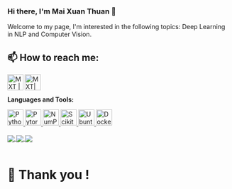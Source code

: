 ### Hi there, I'm Mai Xuan Thuan 👋

Welcome to my page, I'm interested in the following topics: Deep Learning in NLP and Computer Vision.
<br />
## 📫 How to reach me: 
<a href="https://www.linkedin.com/in/mai-xuan-thuan/">
  <img align="left" alt="MXT | Linkedin" width="36px" src="https://raw.githubusercontent.com/linnovate/root-me/refs/heads/master/src/images/icons/linkedin.ico" />
</a>

<a href="https://x.com/MaiXuanThuan1">
  <img align="left" alt="MXT| Twitter" width="36px" src="https://raw.githubusercontent.com/anuraghazra/anuraghazra/master/assets/twitter.svg" />
</a>

<br />
<br />

**Languages and Tools:**  

<a href="https://www.python.org/" title="Python">
  <img src="https://github.com/get-icon/geticon/raw/master/icons/python.svg" alt="Python" width="36px" height="36px" />
</a>

<a href="https://www.pytorch.org/" title="Pytorch">
  <img src="https://www.vectorlogo.zone/logos/pytorch/pytorch-icon.svg" alt="Pytorch" width="36px" height="36px" />
</a>

<a href="https://numpy.org/" title="NumPy">
  <img src="https://github.com/get-icon/geticon/raw/master/icons/numpy-icon.svg" alt="NumPy" width="36px" height="36px" />
</a>

<a href="https://scikit-learn.org/" title="Scikit-learn">
  <img src="https://upload.wikimedia.org/wikipedia/commons/thumb/0/05/Scikit_learn_logo_small.svg/1200px-Scikit_learn_logo_small.svg.png" alt="Scikit-learn" width="36px" height="36px" />
</a>

<a href="https://ubuntu.com/" title="Ubuntu">
  <img src="https://www.vectorlogo.zone/logos/gnu_bash/gnu_bash-official.svg" alt="Ubuntu" width="36px" height="36px" />
</a>

<a href="https://www.docker.com/" title="Docker">
  <img src="https://github.com/get-icon/geticon/raw/master/icons/docker-icon.svg" alt="Docker" width="36px" height="36px" />
</a>
<br>
<br/>


<!-- Change the `github-readme-stats.anuraghazra1.vercel.app` to `github-readme-stats.vercel.app`  -->

<a href="https://github.com/maixuanthuan/Tennis_Analyst">
  <!-- Change the `github-readme-stats.anuraghazra1.vercel.app` to `github-readme-stats.vercel.app`  -->
  <img align="center" src="https://github-readme-stats.anuraghazra1.vercel.app/api/pin/?username=maixuanthuan&repo=Tennis_Analyst&theme=react" />
</a>    
<a href="https://github.com/maixuanthuan/Football_Detector">
  <!-- Change the `github-readme-stats.anuraghazra1.vercel.app` to `github-readme-stats.vercel.app`  -->
  <img align="center" src="https://github-readme-stats.anuraghazra1.vercel.app/api/pin/?username=maixuanthuan&repo=Football_Detector&theme=material-palenight" />
</a> 
<a href="https://github.com/maixuanthuan/Football_Detector">
  <!-- Change the `github-readme-stats.anuraghazra1.vercel.app` to `github-readme-stats.vercel.app`  -->
  <img align="center" src="https://github-readme-stats.anuraghazra1.vercel.app/api/pin/?username=maixuanthuan&repo=Football_Detector&theme=material-palenight" />
</a> 
<br />
<br />

<h1> 🌱 Thank you ! <h1/>
